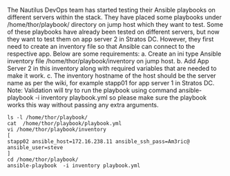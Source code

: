 The Nautilus DevOps team has started testing their Ansible playbooks on different servers within the stack. They have placed some playbooks under /home/thor/playbook/ directory on jump host which they want to test. Some of these playbooks have already been tested on different servers, but now they want to test them on app server 2 in Stratos DC. However, they first need to create an inventory file so that Ansible can connect to the respective app. Below are some requirements:
a. Create an ini type Ansible inventory file /home/thor/playbook/inventory on jump host.
b. Add App Server 2 in this inventory along with required variables that are needed to make it work.
c. The inventory hostname of the host should be the server name as per the wiki, for example stapp01 for app server 1 in Stratos DC.
Note: Validation will try to run the playbook using command ansible-playbook -i inventory playbook.yml so please make sure the playbook works this way without passing any extra arguments.

```
ls -l /home/thor/playbook/
cat  /home/thor/playbook/playbook.yml
vi /home/thor/playbook/inventory
[
stapp02 ansible_host=172.16.238.11 ansible_ssh_pass=Am3ric@  ansible_user=steve
]
cd /home/thor/playbook/
ansible-playbook  -i inventory playbook.yml
```
